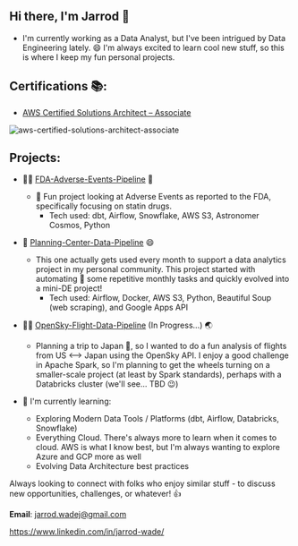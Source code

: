 ## Hi there, I'm Jarrod 👋

- I'm currently working as a Data Analyst, but I've been intrigued by Data Engineering lately. 😄 I'm always excited to learn cool new stuff, so this is where I keep my fun personal projects. 

## Certifications 📚:
- [AWS Certified Solutions Architect – Associate](https://www.credly.com/badges/f676d316-c626-4c69-81ec-7dadc9646478/public_url)

![aws-certified-solutions-architect-associate](https://github.com/user-attachments/assets/0cc39d70-e9bc-48bd-9bfb-30c30a491eb1)

## Projects:
- :man_health_worker: [FDA-Adverse-Events-Pipeline](https://github.com/JarrodWade/fda-adverse-events-pipeline) 💊
  - 🏥 Fun project looking at Adverse Events as reported to the FDA, specifically focusing on statin drugs.
    - Tech used: dbt, Airflow, Snowflake, AWS S3, Astronomer Cosmos, Python
     
- 📜 [Planning-Center-Data-Pipeline](https://github.com/JarrodWade/planning-center-data-pipeline) 😄
  - This one actually gets used every month to support a data analytics project in my personal community. This project started with automating 🤖 some repetitive monthly tasks and quickly evolved into a mini-DE project!
    - Tech used: Airflow, Docker, AWS S3, Python, Beautiful Soup (web scraping), and Google Apps API
     
- :pilot: [OpenSky-Flight-Data-Pipeline](https://github.com/JarrodWade/opensky-flight-data-pipeline) (In Progress...) :earth_asia:
  - Planning a trip to Japan :japan:, so I wanted to do a fun analysis of flights from US <--> Japan using the OpenSky API. I enjoy a good challenge in Apache Spark, so I'm planning to get the wheels turning on a smaller-scale project (at least by Spark standards), perhaps with a Databricks cluster (we'll see... TBD 😉)

- 🌱 I'm currently learning: 
    - Exploring Modern Data Tools / Platforms (dbt, Airflow, Databricks, Snowflake)
    - Everything Cloud. There's always more to learn when it comes to cloud. AWS is what I know best, but I'm always wanting to explore Azure and GCP more as well
    - Evolving Data Architecture best practices

Always looking to connect with folks who enjoy similar stuff - to discuss new opportunities, challenges, or whatever! 👍

**Email**: jarrod.wadej@gmail.com

https://www.linkedin.com/in/jarrod-wade/
